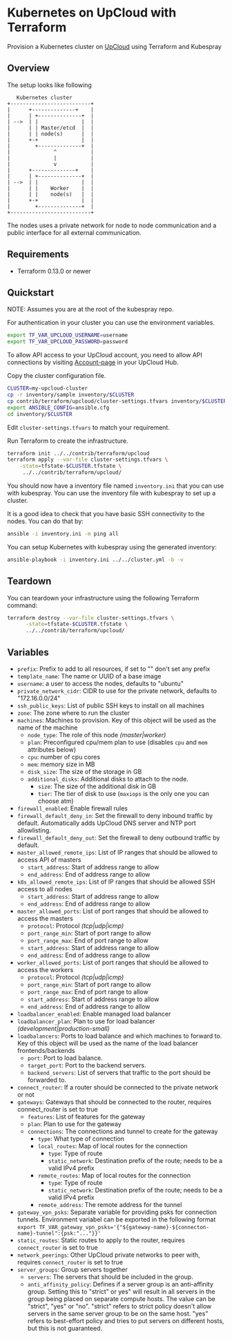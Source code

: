# Kubernetes on UpCloud with Terraform

Provision a Kubernetes cluster on [UpCloud](https://upcloud.com/) using Terraform and Kubespray

## Overview

The setup looks like following

```text
   Kubernetes cluster
+--------------------------+
|      +--------------+    |
|      | +--------------+  |
| -->  | |              |  |
|      | | Master/etcd  |  |
|      | | node(s)      |  |
|      +-+              |  |
|        +--------------+  |
|              ^           |
|              |           |
|              v           |
|      +--------------+    |
|      | +--------------+  |
| -->  | |              |  |
|      | |    Worker    |  |
|      | |    node(s)   |  |
|      +-+              |  |
|        +--------------+  |
+--------------------------+
```

The nodes uses a private network for node to node communication and a public interface for all external communication.

## Requirements

* Terraform 0.13.0 or newer

## Quickstart

NOTE: Assumes you are at the root of the kubespray repo.

For authentication in your  cluster you can use the environment variables.

```bash
export TF_VAR_UPCLOUD_USERNAME=username
export TF_VAR_UPCLOUD_PASSWORD=password
```

To allow API access to your UpCloud account, you need to allow API connections by visiting [Account-page](https://hub.upcloud.com/account) in your UpCloud Hub.

Copy the cluster configuration file.

```bash
CLUSTER=my-upcloud-cluster
cp -r inventory/sample inventory/$CLUSTER
cp contrib/terraform/upcloud/cluster-settings.tfvars inventory/$CLUSTER/
export ANSIBLE_CONFIG=ansible.cfg
cd inventory/$CLUSTER
```

Edit  `cluster-settings.tfvars`  to match your requirement.

Run Terraform to create the infrastructure.

```bash
terraform init ../../contrib/terraform/upcloud
terraform apply --var-file cluster-settings.tfvars \
    -state=tfstate-$CLUSTER.tfstate \
     ../../contrib/terraform/upcloud/
```

You should now have a inventory file named `inventory.ini` that you can use with kubespray.
You can use the inventory file with kubespray to set up a cluster.

It is a good idea to check that you have basic SSH connectivity to the nodes. You can do that by:

```bash
ansible -i inventory.ini -m ping all
```

You can setup Kubernetes with kubespray using the generated inventory:

```bash
ansible-playbook -i inventory.ini ../../cluster.yml -b -v
```

## Teardown

You can teardown your infrastructure using the following Terraform command:

```bash
terraform destroy --var-file cluster-settings.tfvars \
      -state=tfstate-$CLUSTER.tfstate \
      ../../contrib/terraform/upcloud/
```

## Variables

* `prefix`: Prefix to add to all resources, if set to "" don't set any prefix
* `template_name`: The name or UUID  of a base image
* `username`: a user to access the nodes, defaults to "ubuntu"
* `private_network_cidr`: CIDR to use for the private network, defaults to "172.16.0.0/24"
* `ssh_public_keys`: List of public SSH keys to install on all machines
* `zone`: The zone where to run the cluster
* `machines`: Machines to provision. Key of this object will be used as the name of the machine
  * `node_type`: The role of this node *(master|worker)*
  * `plan`: Preconfigured cpu/mem plan to use (disables `cpu` and `mem` attributes below)
  * `cpu`: number of cpu cores
  * `mem`: memory size in MB
  * `disk_size`: The size of the storage in GB
  * `additional_disks`: Additional disks to attach to the node.
    * `size`: The size of the additional disk in GB
    * `tier`: The tier of disk to use (`maxiops` is the only one you can choose atm)
* `firewall_enabled`: Enable firewall rules
* `firewall_default_deny_in`: Set the firewall to deny inbound traffic by default. Automatically adds UpCloud DNS server and NTP port allowlisting.
* `firewall_default_deny_out`: Set the firewall to deny outbound traffic by default.
* `master_allowed_remote_ips`: List of IP ranges that should be allowed to access API of masters
  * `start_address`: Start of address range to allow
  * `end_address`: End of address range to allow
* `k8s_allowed_remote_ips`: List of IP ranges that should be allowed SSH access to all nodes
  * `start_address`: Start of address range to allow
  * `end_address`: End of address range to allow
* `master_allowed_ports`: List of port ranges that should be allowed to access the masters
  * `protocol`: Protocol *(tcp|udp|icmp)*
  * `port_range_min`: Start of port range to allow
  * `port_range_max`: End of port range to allow
  * `start_address`: Start of address range to allow
  * `end_address`: End of address range to allow
* `worker_allowed_ports`: List of port ranges that should be allowed to access the workers
  * `protocol`: Protocol *(tcp|udp|icmp)*
  * `port_range_min`: Start of port range to allow
  * `port_range_max`: End of port range to allow
  * `start_address`: Start of address range to allow
  * `end_address`: End of address range to allow
* `loadbalancer_enabled`: Enable managed load balancer
* `loadbalancer_plan`: Plan to use for load balancer *(development|production-small)*
* `loadbalancers`: Ports to load balance and which machines to forward to. Key of this object will be used as the name of the load balancer frontends/backends
  * `port`: Port to load balance.
  * `target_port`: Port to the backend servers.
  * `backend_servers`: List of servers that traffic to the port should be forwarded to.
* `connect_router`: If a router should be connected to the private network or not
* `gateways`: Gateways that should be connected to the router, requires connect_router is set to true
  * `features`: List of features for the gateway
  * `plan`: Plan to use for the gateway
  * `connections`: The connections and tunnel to create for the gateway
    * `type`: What type of connection
    * `local_routes`: Map of local routes for the connection
      * `type`: Type of route
      * `static_network`: Destination prefix of the route; needs to be a valid IPv4 prefix
    * `remote_routes`: Map of local routes for the connection
      * `type`: Type of route
      * `static_network`: Destination prefix of the route; needs to be a valid IPv4 prefix
    * `remote_address`: The remote address for the tunnel
* `gateway_vpn_psks`: Separate variable for providing psks for connection tunnels. Environment variabel can be exported in the following format `export TF_VAR_gateway_vpn_psks='{"${gateway-name}-${connecton-name}-tunnel":{psk:"..."}}'`
* `static_routes`: Static routes to apply to the router, requires `connect_router` is set to true
* `network_peerings`: Other UpCloud private networks to peer with, requires `connect_router` is set to true
* `server_groups`: Group servers together
  * `servers`: The servers that should be included in the group.
  * `anti_affinity_policy`: Defines if a server group is an anti-affinity group. Setting this to "strict" or yes" will result in all servers in the group being placed on separate compute hosts. The value can be "strict", "yes" or "no". "strict" refers to strict policy doesn't allow servers in the same server group to be on the same host. "yes" refers to best-effort policy and tries to put servers on different hosts, but this is not guaranteed.

